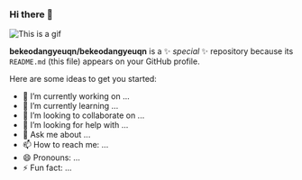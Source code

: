 ### Hi there 👋
![This is a gif](https://animesher.com/orig/0/39/393/3936/animesher.com_mikuru-asahina-haruhi-suzumiya-cute-393655.gif)

**bekeodangyeuqn/bekeodangyeuqn** is a ✨ _special_ ✨ repository because its `README.md` (this file) appears on your GitHub profile.

Here are some ideas to get you started:

- 🔭 I’m currently working on ...
- 🌱 I’m currently learning ...
- 👯 I’m looking to collaborate on ...
- 🤔 I’m looking for help with ...
- 💬 Ask me about ...
- 📫 How to reach me: ...
- 😄 Pronouns: ...
- ⚡ Fun fact: ...

